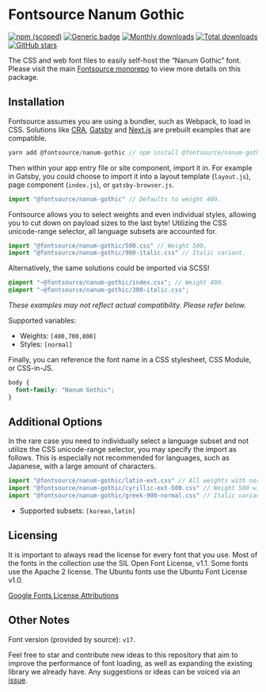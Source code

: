 # Fontsource Nanum Gothic

[![npm (scoped)](https://img.shields.io/npm/v/@fontsource/nanum-gothic?color=brightgreen)](https://www.npmjs.com/package/@fontsource/nanum-gothic) [![Generic badge](https://img.shields.io/badge/fontsource-passing-brightgreen)](https://github.com/fontsource/fontsource) [![Monthly downloads](https://badgen.net/npm/dm/@fontsource/nanum-gothic)](https://github.com/fontsource/fontsource) [![Total downloads](https://badgen.net/npm/dt/@fontsource/nanum-gothic)](https://github.com/fontsource/fontsource) [![GitHub stars](https://img.shields.io/github/stars/fontsource/fontsource.svg?style=social&label=Star)](https://github.com/fontsource/fontsource/stargazers)

The CSS and web font files to easily self-host the “Nanum Gothic” font. Please visit the main [Fontsource monorepo](https://github.com/fontsource/fontsource) to view more details on this package.

## Installation

Fontsource assumes you are using a bundler, such as Webpack, to load in CSS. Solutions like [CRA](https://create-react-app.dev/), [Gatsby](https://www.gatsbyjs.org/) and [Next.js](https://nextjs.org/) are prebuilt examples that are compatible.

```javascript
yarn add @fontsource/nanum-gothic // npm install @fontsource/nanum-gothic
```

Then within your app entry file or site component, import it in. For example in Gatsby, you could choose to import it into a layout template (`layout.js`), page component (`index.js`), or `gatsby-browser.js`.

```javascript
import "@fontsource/nanum-gothic" // Defaults to weight 400.
```

Fontsource allows you to select weights and even individual styles, allowing you to cut down on payload sizes to the last byte! Utilizing the CSS unicode-range selector, all language subsets are accounted for.

```javascript
import "@fontsource/nanum-gothic/500.css" // Weight 500.
import "@fontsource/nanum-gothic/900-italic.css" // Italic variant.
```

Alternatively, the same solutions could be imported via SCSS!

```scss
@import "~@fontsource/nanum-gothic/index.css"; // Weight 400.
@import "~@fontsource/nanum-gothic/300-italic.css";
```

_These examples may not reflect actual compatibility. Please refer below._

Supported variables:

- Weights: `[400,700,800]`
- Styles: `[normal]`

Finally, you can reference the font name in a CSS stylesheet, CSS Module, or CSS-in-JS.

```css
body {
  font-family: "Nanum Gothic";
}
```

## Additional Options

In the rare case you need to individually select a language subset and not utilize the CSS unicode-range selector, you may specify the import as follows. This is especially not recommended for languages, such as Japanese, with a large amount of characters.

```javascript
import "@fontsource/nanum-gothic/latin-ext.css" // All weights with normal style included.
import "@fontsource/nanum-gothic/cyrillic-ext-500.css" // Weight 500 with normal style.
import "@fontsource/nanum-gothic/greek-900-normal.css" // Italic variant.
```

- Supported subsets: `[korean,latin]`

## Licensing

It is important to always read the license for every font that you use.
Most of the fonts in the collection use the SIL Open Font License, v1.1. Some fonts use the Apache 2 license. The Ubuntu fonts use the Ubuntu Font License v1.0.

[Google Fonts License Attributions](https://fonts.google.com/attribution)

## Other Notes

Font version (provided by source): `v17`.

Feel free to star and contribute new ideas to this repository that aim to improve the performance of font loading, as well as expanding the existing library we already have. Any suggestions or ideas can be voiced via an [issue](https://github.com/fontsource/fontsource/issues).
